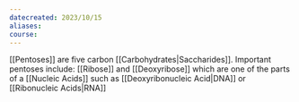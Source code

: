 ```yaml
---
datecreated: 2023/10/15
aliases: 
course:
---
```

[[Pentoses]] are five carbon [[Carbohydrates|Saccharides]]. Important pentoses include: [[Ribose]] and [[Deoxyribose]] which are one of the parts of a [[Nucleic Acids]] such as [[Deoxyribonucleic Acid|DNA]] or [[Ribonucleic Acids|RNA]]